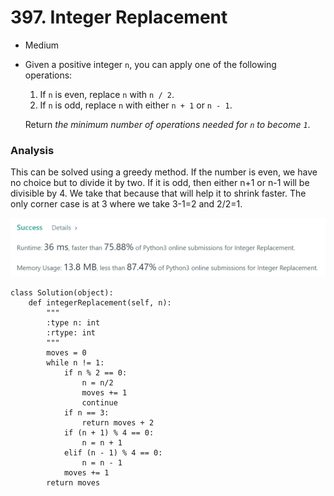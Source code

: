# 397. Integer Replacement

* Medium
*   Given a positive integer `n`, you can apply one of the following operations:

    1. If `n` is even, replace `n` with `n / 2`.
    2. If `n` is odd, replace `n` with either `n + 1` or `n - 1`.

    Return _the minimum number of operations needed for `n` to become `1`_.

### Analysis&#x20;

This can be solved using a greedy method. If the number is even, we have no choice but to divide it by two. If it is odd, then either n+1 or n-1 will be divisible by 4. We take that because that will help it to shrink faster. The only corner case is at 3 where we take 3-1=2 and 2/2=1.&#x20;

![](<../.gitbook/assets/image (22).png>)

```
class Solution(object):
    def integerReplacement(self, n):
        """
        :type n: int
        :rtype: int
        """
        moves = 0
        while n != 1:
            if n % 2 == 0:
                n = n/2
                moves += 1
                continue
            if n == 3:
                return moves + 2
            if (n + 1) % 4 == 0:      
                n = n + 1
            elif (n - 1) % 4 == 0:
                n = n - 1
            moves += 1
        return moves
```
